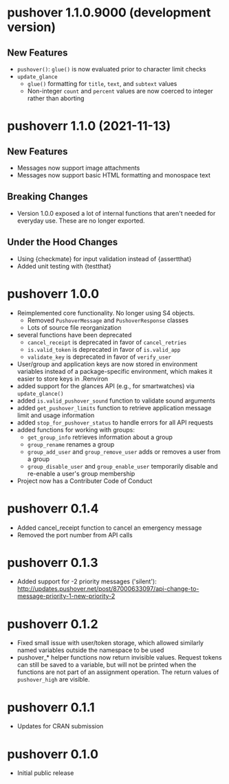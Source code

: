 # pushover 1.1.0.9000 (development version)

## New Features

* `pushover()`: `glue()` is now evaluated prior to character limit checks
* `update_glance`
  * `glue()` formatting for `title`, `text`, and `subtext` values
  * Non-integer `count` and `percent` values are now coerced to integer rather than aborting


# pushoverr 1.1.0 (2021-11-13)

## New Features

* Messages now support image attachments
* Messages now support basic HTML formatting and monospace text

## Breaking Changes

* Version 1.0.0 exposed a lot of internal functions that aren't needed for everyday use. These are no longer exported.

## Under the Hood Changes

* Using {checkmate} for input validation instead of {assertthat}
* Added unit testing with {testthat}


# pushoverr 1.0.0

* Reimplemented core functionality. No longer using S4 objects.
    * Removed `PushoverMessage` and `PushoverResponse` classes
    * Lots of source file reorganization
* several functions have been deprecated
    * `cancel_receipt` is deprecated in favor of `cancel_retries`
    * `is.valid_token` is deprecated in favor of `is.valid_app`
    * `validate_key` is deprecated in favor of `verify_user`
* User/group and application keys are now stored in environment variables instead of a package-specific environment, which makes it easier to store keys in .Renviron
* added support for the glances API (e.g., for smartwatches) via `update_glance()`
* added `is.valid_pushover_sound` function to validate sound arguments
* added `get_pushover_limits` function to retrieve application message limit and usage information
* added `stop_for_pushover_status` to handle errors for all API requests
* added functions for working with groups:
    * `get_group_info` retrieves information about a group
    * `group_rename` renames a group
    * `group_add_user` and `group_remove_user` adds or removes a user from a group
    * `group_disable_user` and `group_enable_user` temporarily disable and re-enable a user's group membership
* Project now has a Contributer Code of Conduct

# pushoverr 0.1.4

* Added cancel_receipt function to cancel an emergency message
* Removed the port number from API calls

# pushoverr 0.1.3

* Added support for -2 priority messages ('silent'): http://updates.pushover.net/post/87000633097/api-change-to-message-priority-1-new-priority-2

# pushoverr 0.1.2

* Fixed small issue with user/token storage, which allowed similarly named variables outside the namespace to be used
* pushover_* helper functions now return invisible values. Request tokens can still be saved to a variable, but will not be printed when the functions are not part of an assignment operation. The return values of `pushover_high` are visible.

# pushoverr 0.1.1

* Updates for CRAN submission

# pushoverr 0.1.0

* Initial public release
